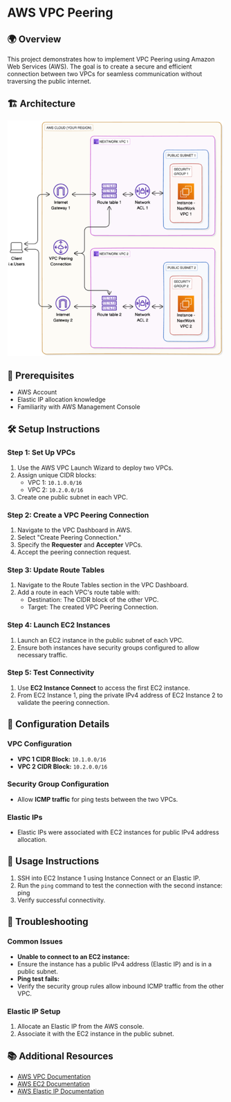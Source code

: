 # AWS VPC Peering

## 🌍 Overview
This project demonstrates how to implement VPC Peering using Amazon Web Services (AWS). The goal is to create a secure and efficient connection between two VPCs for seamless communication without traversing the public internet.

## 🏗️ Architecture
<img src="Architecture%20Diagram.png" alt="VPC Peering Architecture Diagram" width="500"/>

## 🥳 Prerequisites
- AWS Account
- Elastic IP allocation knowledge
- Familiarity with AWS Management Console

## 🛠️ Setup Instructions

### Step 1: Set Up VPCs
1. Use the AWS VPC Launch Wizard to deploy two VPCs.
2. Assign unique CIDR blocks:
   - VPC 1: `10.1.0.0/16`
   - VPC 2: `10.2.0.0/16`
3. Create one public subnet in each VPC.

### Step 2: Create a VPC Peering Connection
1. Navigate to the VPC Dashboard in AWS.
2. Select "Create Peering Connection."
3. Specify the **Requester** and **Accepter** VPCs.
4. Accept the peering connection request.

### Step 3: Update Route Tables
1. Navigate to the Route Tables section in the VPC Dashboard.
2. Add a route in each VPC's route table with:
   - Destination: The CIDR block of the other VPC.
   - Target: The created VPC Peering Connection.

### Step 4: Launch EC2 Instances
1. Launch an EC2 instance in the public subnet of each VPC.
2. Ensure both instances have security groups configured to allow necessary traffic.

### Step 5: Test Connectivity
1. Use **EC2 Instance Connect** to access the first EC2 instance.
2. From EC2 Instance 1, ping the private IPv4 address of EC2 Instance 2 to validate the peering connection.

## 📝 Configuration Details

### VPC Configuration
- **VPC 1 CIDR Block:** `10.1.0.0/16`
- **VPC 2 CIDR Block:** `10.2.0.0/16`

### Security Group Configuration
- Allow **ICMP traffic** for ping tests between the two VPCs.

### Elastic IPs
- Elastic IPs were associated with EC2 instances for public IPv4 address allocation.

## 🍴 Usage Instructions
1. SSH into EC2 Instance 1 using Instance Connect or an Elastic IP.
2. Run the `ping` command to test the connection with the second instance:
ping <private-ip-of-instance-2>
3. Verify successful connectivity.

## 🚨 Troubleshooting

### Common Issues
- **Unable to connect to an EC2 instance:**
- Ensure the instance has a public IPv4 address (Elastic IP) and is in a public subnet.
- **Ping test fails:**
- Verify the security group rules allow inbound ICMP traffic from the other VPC.

### Elastic IP Setup
1. Allocate an Elastic IP from the AWS console.
2. Associate it with the EC2 instance in the public subnet.

## 📚 Additional Resources
- [AWS VPC Documentation](https://docs.aws.amazon.com/vpc/)
- [AWS EC2 Documentation](https://docs.aws.amazon.com/ec2/)
- [AWS Elastic IP Documentation](https://docs.aws.amazon.com/AWSEC2/latest/UserGuide/elastic-ip-addresses.html)
